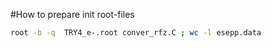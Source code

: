 #How to prepare init root-files

```bash
root -b -q  TRY4_e-.root conver_rfz.C ; wc -l esepp.data
```
